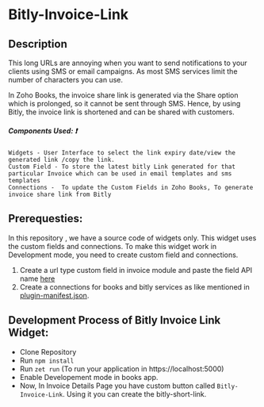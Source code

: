 # Bitly-Invoice-Link

## Description

<p>This long URLs are annoying when you want to send notifications to your clients using SMS or email campaigns. As most SMS services limit the number of characters you can use.</p>

<p>In Zoho Books, the invoice share link is generated via the Share option which is prolonged, so it cannot be sent through SMS. Hence, by using Bitly, the invoice link is shortened and can be shared with customers.</p>

##### Components Used: :exclamation:

    Widgets - User Interface to select the link expiry date/view the generated link /copy the link.
    Custom Field - To store the latest bitly Link generated for that particular Invoice which can be used in email templates and sms templates
    Connections -  To update the Custom Fields in Zoho Books, To generate invoice share link from Bitly 



## Prerequesties:

In this repository , we have a source code of widgets only.
This widget uses the custom fields and connections.
To make this widget work in Development mode, you need to create custom field and connections.
1. Create a url type custom field in invoice module and paste the field API name [here](https://github.com/zoho/zohofinance-Bitly-Invoice-Link/blob/be8ccca587de9fc64fbdeaad52dfb0b10af546cf/app/js/extension.js#L14)
2. Create a connections for books and bitly services as like mentioned in [plugin-manifest.json](https://github.com/zoho/zohofinance-Bitly-Invoice-Link/blob/be8ccca587de9fc64fbdeaad52dfb0b10af546cf/plugin-manifest.json#L18).   
              
## Development Process of Bitly Invoice Link Widget:
* Clone Repository
* Run `npm install` 
* Run `zet run` (To run your application in https://localhost:5000)
* Enable Developement mode in books app.
* Now, In Invoice Details Page you have custom button called `Bitly-Invoice-Link`. Using it you can create the bitly-short-link.

